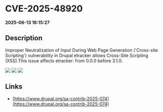# CVE-2025-48920

**2025-06-13 16:15:27**

## Description
Improper Neutralization of Input During Web Page Generation ('Cross-site Scripting') vulnerability in Drupal etracker allows Cross-Site Scripting (XSS).This issue affects etracker: from 0.0.0 before 3.1.0.

![](https://img.shields.io/static/v1?label=Score&message=7.3&color=red)
![](https://img.shields.io/static/v1?label=Severity&message=HIGH&color=red)
![](https://img.shields.io/static/v1?label=CWE&message=XSS&color=green)

## Links
- [https://www.drupal.org/sa-contrib-2025-074](https://www.drupal.org/sa-contrib-2025-074)

